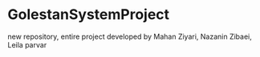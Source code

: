 # GolestanSystemProject
new repository, entire project
developed by Mahan Ziyari, Nazanin Zibaei, Leila parvar
